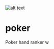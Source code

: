 ![alt text](http://donnemartin.com/wp-content/uploads/2014/10/poker_cover.jpg)

poker
============

Poker hand ranker w